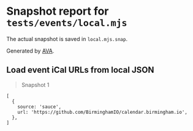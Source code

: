 # Snapshot report for `tests/events/local.mjs`

The actual snapshot is saved in `local.mjs.snap`.

Generated by [AVA](https://avajs.dev).

## Load event iCal URLs from local JSON

> Snapshot 1

    [
      {
        source: 'sauce',
        url: 'https://github.com/BirminghamIO/calendar.birmingham.io',
      },
    ]
